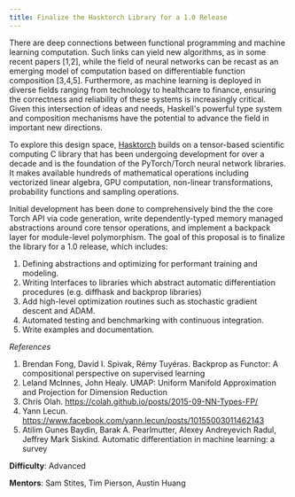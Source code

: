 ```yaml
---
title: Finalize the Hasktorch Library for a 1.0 Release
---
```


There are deep connections between functional programming and machine learning computation. Such links can yield new algorithms, as in some recent papers [1,2], while the field of neural networks can be recast as an emerging model of computation based on differentiable function composition [3,4,5]. Furthermore, as machine learning is deployed in diverse fields ranging from technology to healthcare to finance, ensuring the correctness and reliability of these systems is increasingly critical. Given this intersection of ideas and needs, Haskell's powerful type system and composition mechanisms have the potential to advance the field in important new directions.

To explore this design space, [Hasktorch](https://github.com/hasktorch/hasktorch) builds on a tensor-based scientific computing C library that has been undergoing development for over a decade and is the foundation of the PyTorch/Torch neural network libraries. It makes available hundreds of mathematical operations including vectorized linear algebra, GPU computation, non-linear transformations, probability functions and sampling operations.

Initial development has been done to comprehensively bind the the core Torch API via code generation, write dependently-typed memory managed abstractions around core tensor operations, and implement a backpack layer for module-level polymorphism. The goal of this proposal is to finalize the library for a 1.0 release, which includes:

1. Defining abstractions and optimizing for performant training and modeling.
2. Writing Interfaces to libraries which abstract automatic differentiation procedures (e.g. diffhask and backprop libraries)
3. Add high-level optimization routines such as stochastic gradient descent and ADAM.
4. Automated testing and benchmarking with continuous integration.
5. Write examples and documentation.

*References*

1. Brendan Fong, David I. Spivak, Rémy Tuyéras. Backprop as Functor: A compositional perspective on supervised learning
2. Leland McInnes, John Healy. UMAP: Uniform Manifold Approximation and Projection for Dimension Reduction
3. Chris Olah. https://colah.github.io/posts/2015-09-NN-Types-FP/
4. Yann Lecun. https://www.facebook.com/yann.lecun/posts/10155003011462143
5. Atilim Gunes Baydin, Barak A. Pearlmutter, Alexey Andreyevich Radul, Jeffrey Mark Siskind. Automatic differentiation in machine learning: a survey

**Difficulty**: Advanced

**Mentors**: Sam Stites, Tim Pierson, Austin Huang
